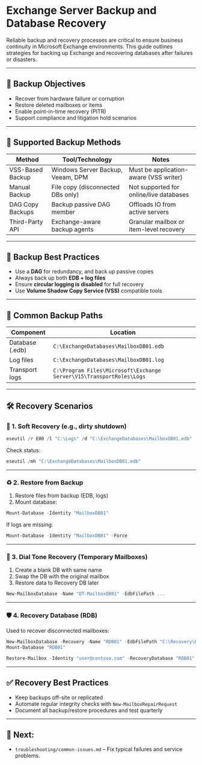 # Exchange Server Backup and Database Recovery

Reliable backup and recovery processes are critical to ensure business continuity in Microsoft Exchange environments. This guide outlines strategies for backing up Exchange and recovering databases after failures or disasters.

---

## 🎯 Backup Objectives

- Recover from hardware failure or corruption
- Restore deleted mailboxes or items
- Enable point-in-time recovery (PITR)
- Support compliance and litigation hold scenarios

---

## 🔄 Supported Backup Methods

| Method               | Tool/Technology                     | Notes                                      |
|----------------------|-------------------------------------|--------------------------------------------|
| VSS-Based Backup     | Windows Server Backup, Veeam, DPM   | Must be application-aware (VSS writer)     |
| Manual Backup        | File copy (disconnected DBs only)   | Not supported for online/live databases    |
| DAG Copy Backups     | Backup passive DAG member           | Offloads IO from active servers            |
| Third-Party API      | Exchange-aware backup agents        | Granular mailbox or item-level recovery    |

---

## 🧱 Backup Best Practices

- Use a **DAG** for redundancy, and back up passive copies
- Always back up both **EDB + log files**
- Ensure **circular logging is disabled** for full recovery
- Use **Volume Shadow Copy Service (VSS)** compatible tools

---

## 💾 Common Backup Paths

| Component     | Location                                      |
|---------------|-----------------------------------------------|
| Database (.edb)| `C:\ExchangeDatabases\MailboxDB01.edb`       |
| Log files     | `C:\ExchangeDatabases\MailboxDB01.log`       |
| Transport logs| `C:\Program Files\Microsoft\Exchange Server\V15\TransportRoles\Logs` |

---

## 🛠️ Recovery Scenarios

### 🧨 1. Soft Recovery (e.g., dirty shutdown)

```powershell
eseutil /r E00 /l "C:\Logs" /d "C:\ExchangeDatabases\MailboxDB01.edb"
```

Check status:

```powershell
eseutil /mh "C:\ExchangeDatabases\MailboxDB01.edb"
```

---

### ♻️ 2. Restore from Backup

1. Restore files from backup (EDB, logs)
2. Mount database:

```powershell
Mount-Database -Identity "MailboxDB01"
```

If logs are missing:

```powershell
Mount-Database -Identity "MailboxDB01" -Force
```

---

### 🧪 3. Dial Tone Recovery (Temporary Mailboxes)

1. Create a blank DB with same name
2. Swap the DB with the original mailbox
3. Restore data to Recovery DB later

```powershell
New-MailboxDatabase -Name "DT-MailboxDB01" -EdbFilePath ...
```

---

### 🛡️ 4. Recovery Database (RDB)

Used to recover disconnected mailboxes:

```powershell
New-MailboxDatabase -Recovery -Name "RDB01" -EdbFilePath "C:\Recovery\RDB01.edb"
Mount-Database "RDB01"

Restore-Mailbox -Identity "user@contoso.com" -RecoveryDatabase "RDB01"
```

---

## ✅ Recovery Best Practices

- Keep backups off-site or replicated
- Automate regular integrity checks with `New-MailboxRepairRequest`
- Document all backup/restore procedures and test quarterly

---

## 🔄 Next:
- `troubleshooting/common-issues.md` – Fix typical failures and service problems.